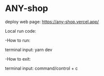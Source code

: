 # ANY-shop

deploy web page: https://any-shop.vercel.app/

Local run code:

-How to run:

terminal input: yarn dev

-How to exit:

terminal input: command/control + c


